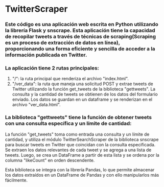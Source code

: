 # TwitterScraper

### Este código es una aplicación web escrita en Python utilizando la librería Flask y snscrape. Esta aplicación tiene la capacidad de recopilar tweets a través de técnicas de scraping(Scraping es un proceso de extracción de datos en línea), proporcionando una forma eficiente y sencilla de acceder a la información publicada en Twitter. 

### La aplicación tiene 2 rutas principales:

1. "/": la ruta principal que renderiza el archivo "index.html".
2. "/ver_data": la ruta que maneja una solicitud POST y extrae tweets de Twitter utilizando la función get_tweets de la biblioteca "gettweets". La consulta y la cantidad de tweets se obtienen de los datos del formulario enviado. Los datos se guardan en un dataframe y se renderizan en el archivo "ver_data.html".

### La biblioteca "gettweets" tiene la función de obtener tweets con una consulta específica y un límite de cantidad:

La función "get_tweets" toma como entrada una consulta y un límite de cantidad, y utiliza el módulo TwitterSearchScraper de la biblioteca snscrape para buscar tweets en Twitter que coincidan con la consulta especificada. Se extraen los datos relevantes de cada tweet y se agrega a una lista de tweets. Luego, se crea un DataFrame a partir de esta lista y se ordena por la columna "likeCount" en orden descendente.

Esta biblioteca se integra con la librería Pandas, lo que permite almacenar los datos extraídos en un DataFrame de Pandas y con ello manipularlos más fácilmente.

